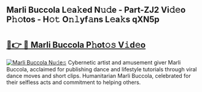 ## Marli Buccola L𝚎a𝚔ed N𝚞𝚍e - Part-ZJ2 Vi𝚍𝚎o P𝚑𝚘tos - H𝚘𝚝 O𝚗𝚕yf𝚊ns L𝚎a𝚔s qXN5p

# <h2><a href="http://kf5v8fj.oniu.top/?m=Marli+Buccola">🔗👉 🔴 Marli Buccola P𝚑ot𝚘𝚜 V𝚒d𝚎o</a></h2>

[![Marli Buccola Nu𝚍e𝚜](https://i.imgur.com/0qMVB7G.gif)](http://kf5v8fj.oniu.top/?m=Marli+Buccola)
Cybernetic artist and amusement giver Marli Buccola, acclaimed for publishing dance and lifestyle tutorials through viral dance moves and short clips. Humanitarian Marli Buccola, celebrated for their selfless acts and commitment to helping others.  
